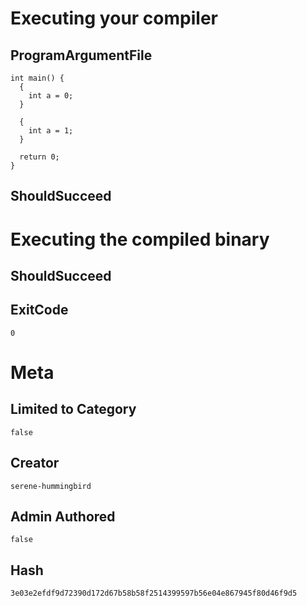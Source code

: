 # Executing your compiler

## ProgramArgumentFile

```
int main() {
  {
    int a = 0;
  }

  {
    int a = 1;
  }

  return 0;
}
```

## ShouldSucceed

# Executing the compiled binary

## ShouldSucceed

## ExitCode

```
0
```

# Meta

## Limited to Category

```
false
```

## Creator

```
serene-hummingbird
```

## Admin Authored

```
false
```

## Hash

```
3e03e2efdf9d72390d172d67b58b58f2514399597b56e04e867945f80d46f9d5
```
